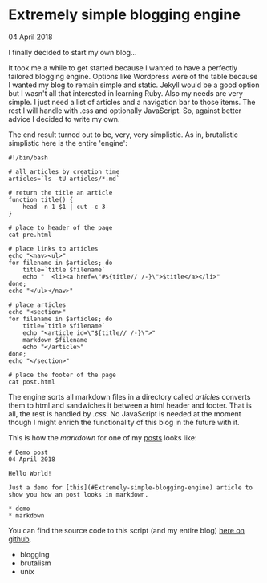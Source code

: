 # Extremely simple blogging engine
04 April 2018

I finally decided to start my own blog...

It took me a while to get started because I wanted to have a perfectly tailored blogging engine. Options like Wordpress were of the table because I wanted my blog to remain simple and static. Jekyll would be a good option but I wasn't all that interested in learning Ruby. Also my needs are very simple. I just need a list of articles and a navigation bar to those items. The rest I will handle with .css and optionally JavaScript. So, against better advice I decided to write my own.

The end result turned out to be, very, very simplistic. As in, brutalistic simplistic here is the entire 'engine':

	#!/bin/bash
		
	# all articles by creation time
	articles=`ls -tU articles/*.md`
	
	# return the title an article
	function title() {
	    head -n 1 $1 | cut -c 3-
	}
	
	# place to header of the page
	cat pre.html
	
	# place links to articles
	echo "<nav><ul>"
	for filename in $articles; do
	    title=`title $filename`
	    echo "  <li><a href=\"#${title// /-}\">$title</a></li>"
	done;
	echo "</ul></nav>"
	
	# place articles
	echo "<section>"
	for filename in $articles; do
	    title=`title $filename`
	    echo "<article id=\"${title// /-}\">"
	    markdown $filename
	    echo "</article>"
	done;
	echo "</section>"
	
	# place the footer of the page
	cat post.html

The engine sorts all markdown files in a directory called _articles_ converts them to html and sandwiches it between a html header and footer. That is all, the rest is handled by _.css_. No JavaScript is needed at the moment though I might enrich the functionality of this blog in the future with it.

This is how the _markdown_ for one of my [posts](#Demo-post) looks like:

	# Demo post
	04 April 2018
	
	Hello World!
	
	Just a demo for [this](#Extremely-simple-blogging-engine) article to show you how an post looks in markdown.
	
	* demo
	* markdown

You can find the source code to this script (and my entire blog) [here on github](https://github.com/pluizer/blog).

* blogging
* brutalism
* unix
